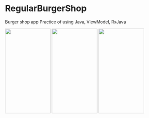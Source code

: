 # RegularBurgerShop
Burger shop app 
Practice of using Java, ViewModel, RxJava

<img src="https://user-images.githubusercontent.com/75787289/213215734-ddde62b9-6259-4d3b-9694-fba6a9db7b24.png" width="150" height="280">  <img src="https://user-images.githubusercontent.com/75787289/213215757-c0da77c3-c9e4-4efa-bcc7-75c510eeeec2.png" width="150" height="280">   <img src="https://user-images.githubusercontent.com/75787289/213215772-251db7e4-33a4-4d31-86c9-7b89a5a22b96.png" width="150" height="280">
